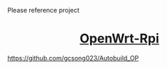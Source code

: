 Please reference project <h1><center><b><a href="https://github.com/SuLingGG/OpenWrt-Rpi">OpenWrt-Rpi</a></b></center></h1>


https://github.com/gcsong023/Autobuild_OP

